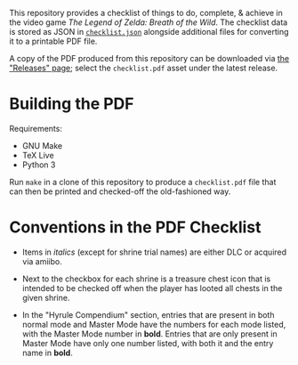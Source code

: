 This repository provides a checklist of things to do, complete, & achieve in
the video game *The Legend of Zelda: Breath of the Wild*.  The checklist data
is stored as JSON in [`checklist.json`](/checklist.json) alongside additional
files for converting it to a printable PDF file.

A copy of the PDF produced from this repository can be downloaded via [the
"Releases" page](https://github.com/jwodder/botw-checklist/releases); select
the `checklist.pdf` asset under the latest release.


Building the PDF
================

Requirements:

- GNU Make
- TeX Live
- Python 3

Run `make` in a clone of this repository to produce a `checklist.pdf` file that
can then be printed and checked-off the old-fashioned way.


Conventions in the PDF Checklist
================================

- Items in *italics* (except for shrine trial names) are either DLC or acquired
  via amiibo.

- Next to the checkbox for each shrine is a treasure chest icon that is
  intended to be checked off when the player has looted all chests in the given
  shrine.

- In the "Hyrule Compendium" section, entries that are present in both normal
  mode and Master Mode have the numbers for each mode listed, with the Master
  Mode number in **bold**.  Entries that are only present in Master Mode have
  only one number listed, with both it and the entry name in **bold**.
